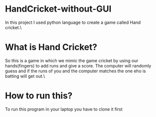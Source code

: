 # HandCricket-without-GUI
In this project I used python language to create a game called Hand cricket.\
# What is Hand Cricket?
So this is a game in which we mimic the game cricket by using our hands(fingers) to add runs and give a score.
The computer will randomly guess and if the runs of you and the computer matches the one eho is batting will get out.\
# How to run this?
To run this program in your laptop you have to clone it first
